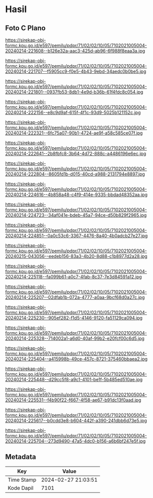 # Hasil

## Foto C Plano

https://sirekap-obj-formc.kpu.go.id/e597/pemilu/pdpr/71/02/02/10/05/7102021005004-20240214-221608--b126e32a-aac3-425d-ab96-6f988f8eaa3a.jpg

https://sirekap-obj-formc.kpu.go.id/e597/pemilu/pdpr/71/02/02/10/05/7102021005004-20240214-221707--f5905cc9-f0e5-4b43-9ebd-34aedc0b0be5.jpg

https://sirekap-obj-formc.kpu.go.id/e597/pemilu/pdpr/71/02/02/10/05/7102021005004-20240214-221801--0937fb53-8db1-4e9d-b36b-61f4fdc8c054.jpg

https://sirekap-obj-formc.kpu.go.id/e597/pemilu/pdpr/71/02/02/10/05/7102021005004-20240214-222156--e8c9d9af-615f-4f1c-93d9-5025b121152c.jpg

https://sirekap-obj-formc.kpu.go.id/e597/pemilu/pdpr/71/02/02/10/05/7102021005004-20240214-222321--6fc75a07-90b1-4724-ae9f-a58c585ce07f.jpg

https://sirekap-obj-formc.kpu.go.id/e597/pemilu/pdpr/71/02/02/10/05/7102021005004-20240214-222641--2b8fbfc8-3b64-4d72-888c-a4486196e6ec.jpg

https://sirekap-obj-formc.kpu.go.id/e597/pemilu/pdpr/71/02/02/10/05/7102021005004-20240214-222804--8605fd1b-d015-40cd-a988-2131794e8897.jpg

https://sirekap-obj-formc.kpu.go.id/e597/pemilu/pdpr/71/02/02/10/05/7102021005004-20240214-224616--4b858a48-c4f9-414e-9335-bbdad48352aa.jpg

https://sirekap-obj-formc.kpu.go.id/e597/pemilu/pdpr/71/02/02/10/05/7102021005004-20240214-224723--34af041e-bdeb-45a7-94ce-d50b829f2965.jpg

https://sirekap-obj-formc.kpu.go.id/e597/pemilu/pdpr/71/02/02/10/05/7102021005004-20240214-224851--0a0c53c6-3367-4476-8a40-4b0adcb27e27.jpg

https://sirekap-obj-formc.kpu.go.id/e597/pemilu/pdpr/71/02/02/10/05/7102021005004-20240215-043056--eedeb156-83a3-4b20-8d88-c1b8977d2a28.jpg

https://sirekap-obj-formc.kpu.go.id/e597/pemilu/pdpr/71/02/02/10/05/7102021005004-20240214-225118--fa099b61-a0c7-4fab-8c37-7e3d84591a12.jpg

https://sirekap-obj-formc.kpu.go.id/e597/pemilu/pdpr/71/02/02/10/05/7102021005004-20240214-225207--02dfab1b-072a-4777-a0aa-9bcf68d0a27c.jpg

https://sirekap-obj-formc.kpu.go.id/e597/pemilu/pdpr/71/02/02/10/05/7102021005004-20240214-225230--905ef282-f1d5-4146-9120-fa51129ca094.jpg

https://sirekap-obj-formc.kpu.go.id/e597/pemilu/pdpr/71/02/02/10/05/7102021005004-20240214-225328--714002a1-a6d0-40af-99b2-e20fcf00c6d5.jpg

https://sirekap-obj-formc.kpu.go.id/e597/pemilu/pdpr/71/02/02/10/05/7102021005004-20240214-225404--a415998b-49ce-457c-8721-375460bbaea2.jpg

https://sirekap-obj-formc.kpu.go.id/e597/pemilu/pdpr/71/02/02/10/05/7102021005004-20240214-225448--d29cc5f8-a9c1-4101-be1f-5b485ed510ae.jpg

https://sirekap-obj-formc.kpu.go.id/e597/pemilu/pdpr/71/02/02/10/05/7102021005004-20240214-225531--f4b90f22-f667-4f58-ae67-b91dc13f0aad.jpg

https://sirekap-obj-formc.kpu.go.id/e597/pemilu/pdpr/71/02/02/10/05/7102021005004-20240214-225617--b0cdd3e8-b604-442f-a390-241dbb6d73e5.jpg

https://sirekap-obj-formc.kpu.go.id/e597/pemilu/pdpr/71/02/02/10/05/7102021005004-20240214-225704--273d9490-47a5-4dc0-b156-a6b6bf247e5f.jpg


## Metadata

| Key        | Value               |
| ---------- | ------------------- |
| Time Stamp | 2024-02-27 21:03:51 |
| Kode Dapil | 7101                |



